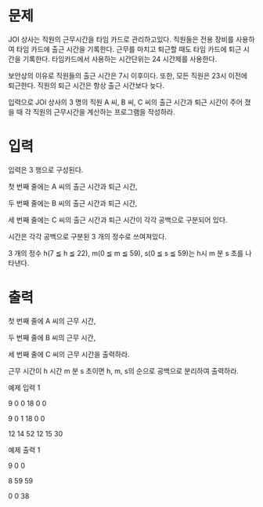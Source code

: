 # 문제
JOI 상사는 직원의 근무시간을 타임 카드로 관리하고있다. 직원들은 전용 장비를 사용하여 타임 카드에 출근 시간을 기록한다. 근무를 마치고 퇴근할 때도 타임 카드에 퇴근 시간을 기록한다. 타임카드에서 사용하는 시간단위는 24 시간제를 사용한다.

보안상의 이유로 직원들의 출근 시간은 7시 이후이다. 또한, 모든 직원은 23시 이전에 퇴근한다. 직원의 퇴근 시간은 항상 출근 시간보다 늦다.

입력으로 JOI 상사의 3 명의 직원 A 씨, B 씨, C 씨의 출근 시간과 퇴근 시간이 주어 졌을 때 각 직원의 근무시간을 계산하는 프로그램을 작성하라.

# 입력
입력은 3 행으로 구성된다.

첫 번째 줄에는 A 씨의 출근 시간과 퇴근 시간,

두 번째 줄에는 B 씨의 출근 시간과 퇴근 시간,

세 번째 줄에는 C 씨의 출근 시간과 퇴근 시간이 각각 공백으로 구분되어 있다.

시간은 각각 공백으로 구분된 3 개의 정수로 쓰여져있다.

3 개의 정수 h(7 ≦ h ≦ 22), m(0 ≦ m ≦ 59), s(0 ≦ s ≦ 59)는 h시 m 분 s 초를 나타낸다.

# 출력
첫 번째 줄에 A 씨의 근무 시간,

두 번째 줄에 B 씨의 근무 시간,

세 번째 줄에 C 씨의 근무 시간을 출력하라.

근무 시간이 h 시간 m 분 s 초이면 h, m, s의 순으로 공백으로 분리하여 출력하라.

예제 입력 1 

9 0 0 18 0 0

9 0 1 18 0 0

12 14 52 12 15 30

예제 출력 1 

9 0 0

8 59 59

0 0 38
